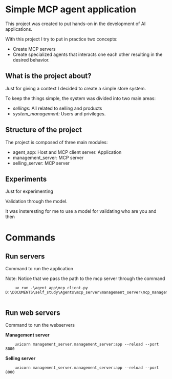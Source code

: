 # Simple MCP agent application
This project was created to put hands-on in the development of AI applications.

With this project I try to put in practice two concepts:
- Create MCP servers
- Create specialized agents that interacts one each other resulting in the desired behavior.

## What is the project about?
Just for giving a context I decided to create a simple store system.

To keep the things simple, the system was divided into two main areas:
- *sellings:* All related to selling and products
- *system_management:* Users and privileges.


## Structure of the project
The project is composed of three main modules:
- agent_app: Host and MCP client server. Application 
- management_server: MCP server
- selling_server: MCP server

## Experiments
Just for experimenting

Validation through the model.

It was insteresting for me to use a model for validating who are you and then 

# Commands
## Run servers
Command to run the application

Note: Notice that we pass the path to the mcp server through the command

```
    uv run .\agent_app\mcp_client.py D:\DOCUMENTS\self_study\Agents\mcp_server\management_server\mcp_management_server.py
    
```

## Run web servers
Command to run the webservers

**Management server**
```
    uvicorn management_server.management_server:app --reload --port 8000
```

**Selling server**
```
    uvicorn management_server.management_server:app --reload --port 8000
```
